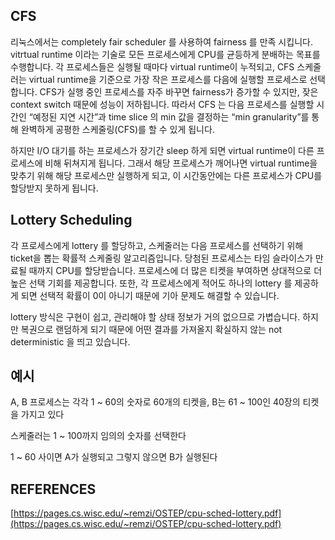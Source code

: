 ## CFS

리눅스에서는 completely fair scheduler 를 사용하여 fairness 를 만족 시킵니다. vitrtual runtime 이라는 기술로 모든 프로세스에게 CPU를 균등하게 분배하는 목표를 수행합니다. 각 프로세스들은 실행될 때마다 virtual runtime이 누적되고, CFS 스케줄러는 virtual runtime을 기준으로 가장 작은 프로세스를 다음에 실행할 프로세스로 선택합니다. CFS가 실행 중인 프로세스를 자주 바꾸면 fairness가 증가할 수 있지만, 잦은 context switch 때문에 성능이 저하됩니다. 따라서 CFS 는 다음 프로세스를 실행할 시간인 “예정된 지연 시간”과 time slice 의 min 값을 결정하는 “min granularity”를 통해 완벽하게 공평한 스케줄링(CFS)를 할 수 있게 됩니다.

 하지만 I/O 대기를 하는 프로세스가 장기간 sleep 하게 되면 virtual runtime이 다른 프로세스에 비해 뒤쳐지게 됩니다. 그래서 해당 프로세스가 깨어나면 virtual runtime을 맞추기 위해 해당 프로세스만 실행하게 되고, 이 시간동안에는 다른 프로세스가 CPU를 할당받지 못하게 됩니다.

## Lottery Scheduling

각 프로세스에게 lottery 를 할당하고, 스케줄러는 다음 프로세스를 선택하기 위해 ticket을 뽑는 확률적 스케줄링 알고리즘입니다. 당첨된 프로세스는 타임 슬라이스가 만료될 때까지 CPU를 할당받습니다. 프로세스에 더 많은 티켓을 부여하면 상대적으로 더 높은 선택 기회를 제공합니다. 또한, 각 프로세스에게 적어도 하나의 lottery 를 제공하게 되면 선택적 확률이 0이 아니기 때문에 기아 문제도 해결할 수 있습니다.

 lottery 방식은 구현이 쉽고, 관리해야 할 상태 정보가 거의 없으므로 가볍습니다. 하지만 복권으로 랜덤하게 되기 때문에 어떤 결과를 가져올지 확실하지 않는 not deterministic 을 띄고 있습니다. 

## 예시

A, B 프로세스는 각각 1 ~ 60의 숫자로 60개의 티켓을, B는 61 ~ 100인 40장의 티켓을 가지고 있다

스케줄러는 1 ~ 100까지 임의의 숫자를 선택한다

1 ~ 60 사이면 A가 실행되고 그렇지 않으면 B가 실행된다

## REFERENCES

[https://pages.cs.wisc.edu/~remzi/OSTEP/cpu-sched-lottery.pdf](https://pages.cs.wisc.edu/~remzi/OSTEP/cpu-sched-lottery.pdf)
